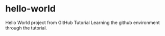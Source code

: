 # hello-world
Hello World project from GitHub Tutorial
Learning the github environment through the tutorial.
